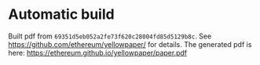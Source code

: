 # Automatic build
Built pdf from `69351d5eb052a2fe73f620c28004fd85d5129b8c`. See https://github.com/ethereum/yellowpaper/ for details.
The generated pdf is here: https://ethereum.github.io/yellowpaper/paper.pdf
